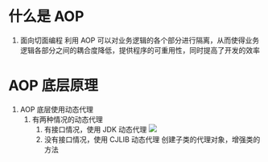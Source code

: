 # 什么是 AOP
1. 面向切面编程
利用 AOP 可以对业务逻辑的各个部分进行隔离，从而使得业务逻辑各部分之间的耦合度降低，提供程序的可重用性，同时提高了开发的效率

# AOP 底层原理
1. AOP 底层使用动态代理
	1. 有两种情况的动态代理
		1. 有接口情况，使用 JDK 动态代理
		![](https://coachhe-1305181419.cos.ap-guangzhou.myqcloud.com/Redis/20211201094229.png)
		2. 没有接口情况，使用 CJLIB 动态代理
		创建子类的代理对象，增强类的方法


